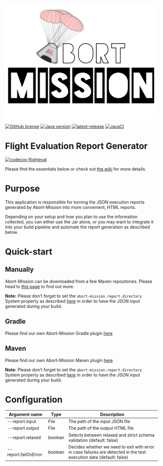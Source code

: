 ![Abort-Mission](../../.github/assets/Abort-Mission-logo_export_transparent_640.png)

[![GitHub license](https://img.shields.io/github/license/nagyesta/abort-mission?color=informational)](https://raw.githubusercontent.com/nagyesta/abort-mission/main/LICENSE)
[![Java version](https://img.shields.io/badge/Java%20version-11-yellow?logo=java)](https://img.shields.io/badge/Java%20version-11-yellow?logo=java)
[![latest-release](https://img.shields.io/github/v/tag/nagyesta/abort-mission?color=blue&logo=git&label=releases&sort=semver)](https://github.com/nagyesta/abort-mission/releases)
[![JavaCI](https://img.shields.io/github/actions/workflow/status/nagyesta/abort-mission/gradle.yml?logo=github&branch=main)](https://github.com/nagyesta/abort-mission/actions/workflows/gradle.yml)

# Flight Evaluation Report Generator

[![codecov flighteval](https://img.shields.io/codecov/c/github/nagyesta/abort-mission?label=Coverage:%20FlightEvaluationReport&flag=flighteval&token=I832ZCIONI)](https://img.shields.io/codecov/c/github/nagyesta/abort-mission?label=Coverage:%20FlightEvaluationReport&flag=flighteval&token=I832ZCIONI)

Please find the essentials below or check out [the wiki](https://github.com/nagyesta/abort-mission/wiki) for more
details.

# Purpose

This application is responsible for turning the JSON execution reports generated by Abort-Mission into more
convenient, HTML reports.

Depending on your setup and how you plan to use the information collected, you can either use the Jar alone, or you may
want to integrate it into your build pipeline and automate the report generation as described below.

# Quick-start

## Manually

Abort-Mission can be downloaded from a few Maven repositories. Please head to
[this page](https://github.com/nagyesta/abort-mission/wiki/Configuring-our-repository-for-your-build-system)
to find out more.

**Note:** Please don't forget to set the `abort-mission.report.directory` System property as described
[here](https://github.com/nagyesta/abort-mission/blob/main/mission-control/README.md#system-properties)
in order to have the JSON input generated during your build.

## Gradle

Please find our own Abort-Mission Gradle
plugin [here](https://github.com/nagyesta/abort-mission-gradle-plugin/blob/main/README.md)

## Maven

Please find our own Abort-Mission Maven
plugin [here](https://github.com/nagyesta/abort-mission-maven-plugin/blob/main/README.md)

**Note:** Please don't forget to set the `abort-mission.report.directory` System property as described
[here](https://github.com/nagyesta/abort-mission/blob/main/mission-control/README.md#system-properties)
in order to have the JSON input generated during your build.

# Configuration

| Argument name        | Type    | Description                                                                                                          |
| -------------------- | ------- | -------------------------------------------------------------------------------------------------------------------- |
| --report.input       | File    | The path of the input JSON file                                                                                      |
| --report.output      | File    | The path of the output HTML file                                                                                     |
| --report.relaxed     | boolean | Selects between relaxed and strict schema validation (default: false)                                                |
| --report.failOnError | boolean | Decides whether we need to exit with error in case failures are detected in the test execution data (default: false) |
